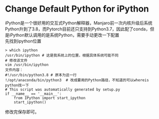 # Change Default Python for iPython

iPython是一个很好用的交互式Python解释器，Manjaro前一次内核升级后系统Python升到了3.8，而Pytorch目前还只支持到Python3.7，因此配了conda，但是iPython默认调用的是系统Python，需要手动更改一下配置  
先找到ipython位置
    
    > which ipython  
    /usr/bin/ipython # 这是我系统上的位置，根据具体系统可能不同 
    # 修改该文件
    vim /usr/bin/ipython  
    文件内容：
    #!/usr/bin/python3.8 # 原本为这一行
    !/opt/anaconda/bin/python3  # 改成要用的Python路径，不知道的可以whereis python找一下
    # This script was automatically generated by setup.py
    if __name__ == '__main__':
        from IPython import start_ipython
        start_ipython()

修改完保存即可。

